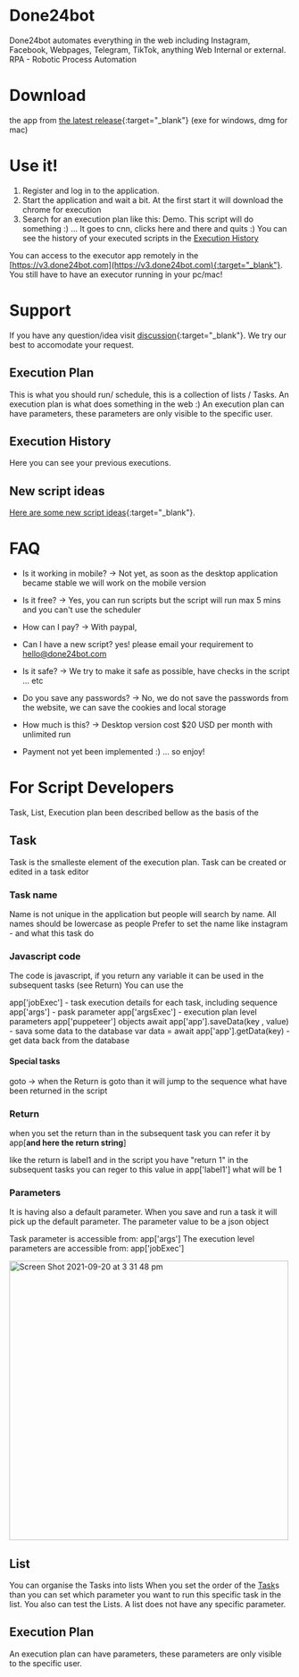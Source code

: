 # Done24bot
Done24bot automates everything in the web including Instagram, Facebook, Webpages, Telegram, TikTok, anything Web Internal or external.
RPA - Robotic Process Automation

# Download 
the app from [the latest release](https://github.com/xshopper/done24bot/releases/latest){:target="_blank"} (exe for windows, dmg for mac)

# Use it!

1. Register and log in to the application.
2. Start the application and wait a bit. At the first start it will download the chrome for execution
3. Search for an execution plan like this: Demo.
This script will do something :) ... It goes to cnn, clicks here and there and quits :)
You can see the history of your executed scripts in the [Execution History](#Execution-History)

You can access to the executor app remotely in the [https://v3.done24bot.com](https://v3.done24bot.com){:target="_blank"}. You still have to have an executor running in your pc/mac!

# Support

If you have any question/idea visit [discussion](https://github.com/xshopper/done24bot/discussions){:target="_blank"}.
We try our best to accomodate your request.

## Execution Plan

This is what you should run/ schedule, this is a collection of lists / Tasks. An execution plan is what does something in the web :)
An execution plan can have parameters, these parameters are only visible to the specific user.

## Execution History

Here you can see your previous executions.

## New script ideas

[Here are some new script ideas](https://github.com/xshopper/done24bot/discussions/categories/ideas){:target="_blank"}.

# FAQ

* Is it working in mobile? -> Not yet, as soon as the desktop application became stable we will work on the mobile version
* Is it free? -> Yes, you can run scripts but the script will run max 5 mins and you can't use the scheduler
* How can I pay? -> With paypal, 
* Can I have a new script? yes! please email your requirement to hello@done24bot.com
* Is it safe? -> We try to make it safe as possible, have checks in the script ... etc
* Do you save any passwords? -> No, we do not save the passwords from the website, we can save the cookies and local storage
* How much is this? -> Desktop version cost $20 USD per month with unlimited run

* Payment not yet been implemented :) ... so enjoy!

# For Script Developers

Task, List, Execution plan been described bellow as the basis of the 

## Task
Task is the smalleste element of the execution plan.
Task can be created or edited in a task editor

### Task name
Name is not unique in the application but people will search by name.
All names should be lowercase as people
Prefer to set the name like 
instagram - and what this task do

### Javascript code
The code is javascript, if you return any variable it can be used in the subsequent tasks (see Return)
You can use the 

app['jobExec'] - task execution details for each task, including sequence
app['args'] - pask parameter
app['argsExec'] - execution plan level parameters
app['puppeteer'] objects
await app['app'].saveData(key , value) - sava some data to the database
var data = await app['app'].getData(key) - get data back from the database

#### Special tasks
goto -> when the Return is goto than it will jump to the sequence what have been returned in the script

### Return
when you set the return than in the subsequent task you can refer it by app[**and here the return string**]

like the return is label1 and in the script you have "return 1"
in the subsequent tasks you can reger to this value in app['label1'] what will be 1

### Parameters
It is having also a default parameter.
When you save and run a task it will pick up the default parameter.
The parameter value to be a json object

Task parameter is accessible from: app['args']
The execution level parameters are accessible from: app['jobExec']

<img width="500" alt="Screen Shot 2021-09-20 at 3 31 48 pm" src="https://user-images.githubusercontent.com/16809418/133960537-05f9de57-a6cd-45aa-bc01-07ac020b38bb.png">

## List
You can organise the Tasks into lists
When you set the order of the [Task](Task)s than you can set which parameter you want to run this specific task in the list.
You also can test the Lists.
A list does not have any specific parameter.

## Execution Plan
An execution plan can have parameters, these parameters are only visible to the specific user.
